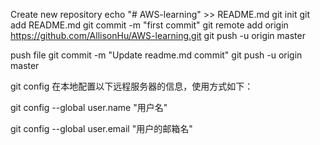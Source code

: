 Create new repository
echo "# AWS-learning" >> README.md
git init
git add README.md
git commit -m "first commit"
git remote add origin https://github.com/AllisonHu/AWS-learning.git
git push -u origin master

push file
git commit -m "Update readme.md commit"
git push -u origin master

git config 在本地配置以下远程服务器的信息，使用方式如下：

git config --global user.name "用户名"

git config --global user.email "用户的邮箱名"
